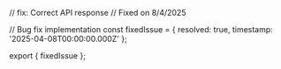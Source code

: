 // fix: Correct API response
// Fixed on 8/4/2025

// Bug fix implementation
const fixedIssue = {
  resolved: true,
  timestamp: '2025-04-08T00:00:00.000Z'
};

export { fixedIssue };